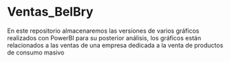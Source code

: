 # Ventas_BelBry
En este repositorio almacenaremos las versiones de varios gráficos realizados con PowerBI para su posterior análisis, los gráficos están relacionados a las ventas de una empresa dedicada a la venta de productos de consumo masivo 
